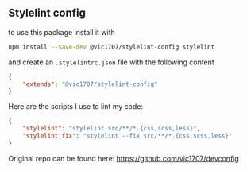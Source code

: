 ## Stylelint config

to use this package install it with

```bash
npm install --save-dev @vic1707/stylelint-config stylelint
```

and create an `.stylelintrc.json` file with the following content

```json
{
	"extends": "@vic1707/stylelint-config"
}
```

Here are the scripts I use to lint my code:

```json
{
	"stylelint": "stylelint src/**/*.{css,scss,less}",
	"stylelint:fix": "stylelint --fix src/**/*.{css,scss,less}"
}
```

Original repo can be found here: https://github.com/vic1707/devconfig
